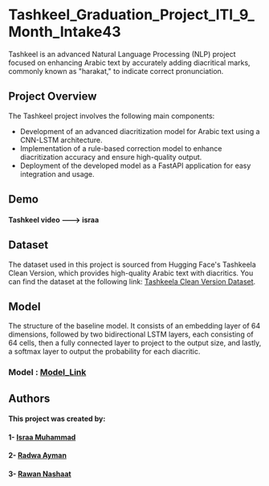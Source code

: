 # Tashkeel_Graduation_Project_ITI_9_Month_Intake43

Tashkeel is an advanced Natural Language Processing (NLP) project focused on enhancing Arabic text by accurately adding diacritical marks, commonly known as "harakat," to indicate correct pronunciation.

## Project Overview

The Tashkeel project involves the following main components:

- Development of an advanced diacritization model for Arabic text using a CNN-LSTM architecture.
- Implementation of a rule-based correction model to enhance diacritization accuracy and ensure high-quality output.
- Deployment of the developed model as a FastAPI application for easy integration and usage.


## Demo
#### Tashkeel video ---> israa

## Dataset

The dataset used in this project is sourced from Hugging Face's Tashkeela Clean Version, which provides high-quality Arabic text with diacritics. You can find the dataset at the following link: [Tashkeela Clean Version Dataset](https://huggingface.co/datasets/arbml/tashkeelav2).

## Model 
The structure of the baseline model. It consists of an embedding layer of 64 dimensions, followed by two bidirectional LSTM layers, each consisting of 64 cells, then a fully connected layer to project to the output size, and lastly, a softmax layer to output the probability for each diacritic.

### Model : [Model_Link](https://drive.google.com/drive/folders/1L6S9xRWWFoBgBI5ECe-pF6twgR9LePhZ?usp=sharing)


## Authors
#### This project was created by:
#### 1- [Israa Muhammad](https://github.com/israa2050)
#### 2- [Radwa Ayman](https://github.com/radwaayman22)
#### 3- [Rawan Nashaat](https://github.com/rawanelzehery)



